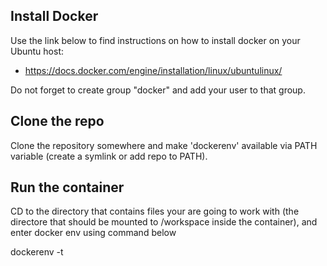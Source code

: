 ## Install Docker

Use the link below to find instructions on how to install docker on your Ubuntu host:

* https://docs.docker.com/engine/installation/linux/ubuntulinux/

Do not forget to create group "docker" and add your user to that group.

## Clone the repo

Clone the repository somewhere and make 'dockerenv' available via PATH variable (create a symlink or add repo to PATH).

## Run the container

CD to the directory that contains files your are going to work with (the directore that should be mounted to /workspace inside the container), and enter docker env using command below

  dockerenv -t <template>

For example:

  dockerenv -t py27

